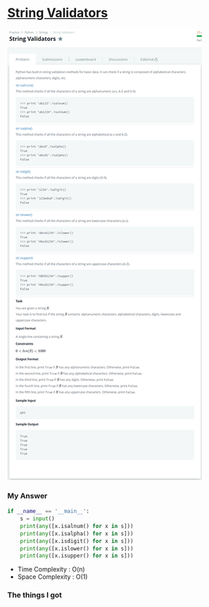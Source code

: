 # [String Validators](https://www.hackerrank.com/challenges/string-validators/problem?h_r=next-challenge&h_v=zen)

![image](Problem.png)



### My Answer

```python
if __name__ == '__main__':
    s = input()
    print(any([x.isalnum() for x in s]))
    print(any([x.isalpha() for x in s]))
    print(any([x.isdigit() for x in s]))
    print(any([x.islower() for x in s]))
    print(any([x.isupper() for x in s]))
```

* Time Complexity : O(n)
* Space Complexity : O(1)



### The things I got
